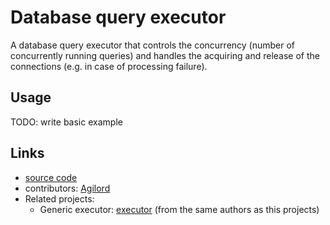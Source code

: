 # Database query executor

A database query executor that controls the concurrency (number of concurrently running queries) and handles the acquiring and release of the connections (e.g. in case of processing failure).

## Usage

TODO: write basic example

## Links

- [source code][source]
- contributors: [Agilord][agilord]
- Related projects:
  - Generic executor: [executor](https://pub.dartlang.org/packages/executor) (from the same authors as this projects)

[source]: https://github.com/agilord/db_executor
[agilord]: https://www.agilord.com/
